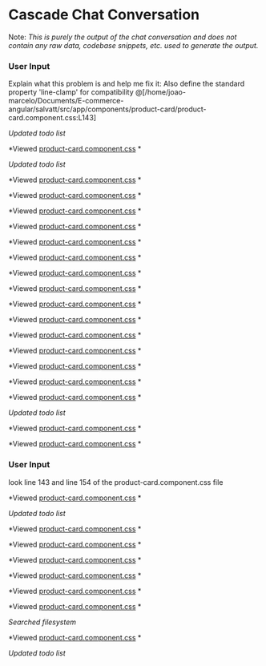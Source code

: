# Cascade Chat Conversation

  Note: _This is purely the output of the chat conversation and does not contain any raw data, codebase snippets, etc. used to generate the output._

### User Input

Explain what this problem is and help me fix it: Also define the standard property 'line-clamp' for compatibility @[/home/joao-marcelo/Documents/E-commerce-angular/salvatt/src/app/components/product-card/product-card.component.css:L143]

*Updated todo list*

*Viewed [product-card.component.css](file:///home/joao-marcelo/Documents/E-commerce-angular/salvatt/src/app/components/product-card/product-card.component.css) *

*Updated todo list*

*Viewed [product-card.component.css](file:///home/joao-marcelo/Documents/E-commerce-angular/salvatt/src/app/components/product-card/product-card.component.css) *

*Viewed [product-card.component.css](file:///home/joao-marcelo/Documents/E-commerce-angular/salvatt/src/app/components/product-card/product-card.component.css) *

*Viewed [product-card.component.css](file:///home/joao-marcelo/Documents/E-commerce-angular/salvatt/src/app/components/product-card/product-card.component.css) *

*Viewed [product-card.component.css](file:///home/joao-marcelo/Documents/E-commerce-angular/salvatt/src/app/components/product-card/product-card.component.css) *

*Viewed [product-card.component.css](file:///home/joao-marcelo/Documents/E-commerce-angular/salvatt/src/app/components/product-card/product-card.component.css) *

*Viewed [product-card.component.css](file:///home/joao-marcelo/Documents/E-commerce-angular/salvatt/src/app/components/product-card/product-card.component.css) *

*Viewed [product-card.component.css](file:///home/joao-marcelo/Documents/E-commerce-angular/salvatt/src/app/components/product-card/product-card.component.css) *

*Viewed [product-card.component.css](file:///home/joao-marcelo/Documents/E-commerce-angular/salvatt/src/app/components/product-card/product-card.component.css) *

*Viewed [product-card.component.css](file:///home/joao-marcelo/Documents/E-commerce-angular/salvatt/src/app/components/product-card/product-card.component.css) *

*Viewed [product-card.component.css](file:///home/joao-marcelo/Documents/E-commerce-angular/salvatt/src/app/components/product-card/product-card.component.css) *

*Viewed [product-card.component.css](file:///home/joao-marcelo/Documents/E-commerce-angular/salvatt/src/app/components/product-card/product-card.component.css) *

*Viewed [product-card.component.css](file:///home/joao-marcelo/Documents/E-commerce-angular/salvatt/src/app/components/product-card/product-card.component.css) *

*Viewed [product-card.component.css](file:///home/joao-marcelo/Documents/E-commerce-angular/salvatt/src/app/components/product-card/product-card.component.css) *

*Viewed [product-card.component.css](file:///home/joao-marcelo/Documents/E-commerce-angular/salvatt/src/app/components/product-card/product-card.component.css) *

*Viewed [product-card.component.css](file:///home/joao-marcelo/Documents/E-commerce-angular/salvatt/src/app/components/product-card/product-card.component.css) *

*Updated todo list*

*Viewed [product-card.component.css](file:///home/joao-marcelo/Documents/E-commerce-angular/salvatt/src/app/components/product-card/product-card.component.css) *

*Viewed [product-card.component.css](file:///home/joao-marcelo/Documents/E-commerce-angular/salvatt/src/app/components/product-card/product-card.component.css) *

### User Input

look line 143 and line 154 of the product-card.component.css file 

*Viewed [product-card.component.css](file:///home/joao-marcelo/Documents/E-commerce-angular/salvatt/src/app/components/product-card/product-card.component.css) *

*Updated todo list*

*Viewed [product-card.component.css](file:///home/joao-marcelo/Documents/E-commerce-angular/salvatt/src/app/components/product-card/product-card.component.css) *

*Viewed [product-card.component.css](file:///home/joao-marcelo/Documents/E-commerce-angular/salvatt/src/app/components/product-card/product-card.component.css) *

*Viewed [product-card.component.css](file:///home/joao-marcelo/Documents/E-commerce-angular/salvatt/src/app/components/product-card/product-card.component.css) *

*Viewed [product-card.component.css](file:///home/joao-marcelo/Documents/E-commerce-angular/salvatt/src/app/components/product-card/product-card.component.css) *

*Viewed [product-card.component.css](file:///home/joao-marcelo/Documents/E-commerce-angular/salvatt/src/app/components/product-card/product-card.component.css) *

*Viewed [product-card.component.css](file:///home/joao-marcelo/Documents/E-commerce-angular/salvatt/src/app/components/product-card/product-card.component.css) *

*Searched filesystem*

*Viewed [product-card.component.css](file:///home/joao-marcelo/Documents/E-commerce-angular/salvatt/src/app/components/product-card/product-card.component.css) *

*Updated todo list*